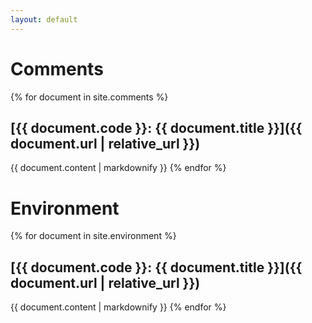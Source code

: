```yaml
---
layout: default
---
```

# Comments
{% for document in site.comments %}
## [{{ document.code }}: {{ document.title }}]({{ document.url | relative_url }})
{{ document.content | markdownify }}
{% endfor %}

# Environment
{% for document in site.environment %}
## [{{ document.code }}: {{ document.title }}]({{ document.url | relative_url }})
{{ document.content | markdownify }}
{% endfor %}
